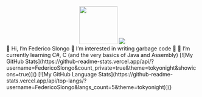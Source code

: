 <div id="header" align="center">
  <img src="https://avatars.githubusercontent.com/u/73640124?v=4" width="100"/>  
  <img src = "https://komarev.com/ghpvc/?username=FedericoSlongo">
</div>
👋 Hi, I’m Federico Slongo 💖 I’m interested in writing garbage code 💖 🌱 I’m currently learning C#, C (and the very basics of Java and Assembly)   
[![My GitHub Stats](https://github-readme-stats.vercel.app/api/?username=FedericoSlongo&count_private=true&theme=tokyonight&showicons=true)]()  
[![My GitHub Language Stats](https://github-readme-stats.vercel.app/api/top-langs/?username=FedericoSlongo&langs_count=5&theme=tokyonight)]()  
